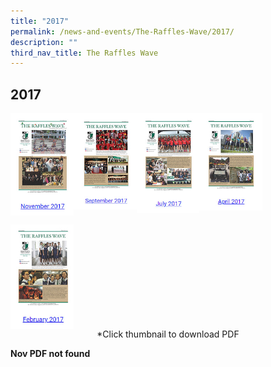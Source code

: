 ```yaml
---
title: "2017"
permalink: /news-and-events/The-Raffles-Wave/2017/
description: ""
third_nav_title: The Raffles Wave
---
```

## 2017

<p><a href="https://www.rgs.edu.sg/qql/slot/u1290/Raffles%20Wave/2017/Raffles%20Wave_November%202017.pdf/qql/slot/u1290/Raffles%20Wave/2017/Raffles%20Wave_November%202017.pdf">
<img style="width:20%" align=left src="/images/20171.jpg">
</a></p>

<p><a href="https://staging.d26afbzf7c2hhe.amplifyapp.com/files/Raffles%20Wave_September%202017.pdf">
<img style="width:20%" align=left src="/images/20172.jpg">
</a></p>

<p><a href="https://staging.d26afbzf7c2hhe.amplifyapp.com/files/Raffles%20Wave_July%202017.pdf">
<img style="width:20%" align=left src="/images/20173.jpg">
</a></p>

<p><a href="https://staging.d26afbzf7c2hhe.amplifyapp.com/files/Raffles%20Wave_April%202017.pdf">
<img style="width:20%" align=left src="/images/20174.jpg">
</a></p>
<br clear=left>

<p><a href="https://staging.d26afbzf7c2hhe.amplifyapp.com/files/Raffles%20Wave_February%202017.pdf">
<img style="width:20%" align=left src="/images/20175.jpg">
</a></p>
<br clear=left>

<center>*Click thumbnail to download PDF</center>

**Nov PDF not found**<br>